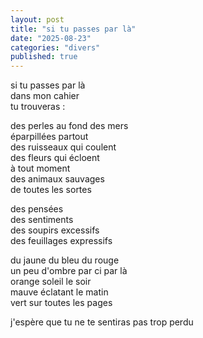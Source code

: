 ```yaml
---
layout: post
title: "si tu passes par là"
date: "2025-08-23"
categories: "divers"
published: true
---
```


si tu passes par là  
dans mon cahier  
tu trouveras :  

des perles au fond des mers  
éparpillées partout  
des ruisseaux qui coulent  
des fleurs qui écloent  
à tout moment  
des animaux sauvages  
de toutes les sortes  

des pensées  
des sentiments  
des soupirs excessifs  
des feuillages expressifs  

du jaune du bleu du rouge  
un peu d'ombre par ci par là  
orange soleil le soir  
mauve éclatant le matin  
vert sur toutes les pages  

j'espère que tu ne te sentiras pas trop perdu  
